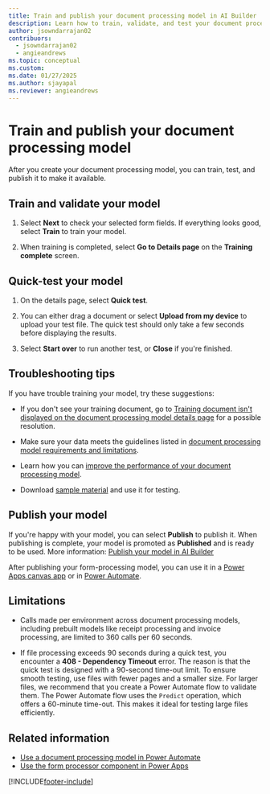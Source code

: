 ```yaml
---
title: Train and publish your document processing model in AI Builder
description: Learn how to train, validate, and test your document processing model in AI Builder.
author: jsowndarrajan02
contribuors:
  - jsowndarrajan02
  - angieandrews
ms.topic: conceptual
ms.custom: 
ms.date: 01/27/2025
ms.author: sjayapal
ms.reviewer: angieandrews
---
```


# Train and publish your document processing model

After you create your document processing model, you can train, test, and publish it to make it available.

## Train and validate your model

1. Select **Next** to check your selected form fields. If everything looks good, select **Train** to train your model.

1. When training is completed, select **Go to Details page** on the **Training complete** screen.

## Quick-test your model

1. On the details page, select **Quick test**.

1. You can either drag a document or select **Upload from my device** to upload your test file. The quick test should only take a few seconds before displaying the results.

1. Select **Start over** to run another test, or **Close** if you're finished.

## Troubleshooting tips

If you have trouble training your model, try these suggestions:

- If you don't see your training document, go to [Training document isn't displayed on the document processing model details page](/troubleshoot/power-platform/ai-builder/the-training-document-is-not-displayed-on-the-form-processing-model-details-page) for a possible resolution.

- Make sure your data meets the guidelines listed in [document processing model requirements and limitations](form-processing-model-requirements.md).

- Learn how you can [improve the performance of your document processing model](improve-form-processing-performance.md).

- Download [sample material](https://go.microsoft.com/fwlink/?linkid=2103171) and use it for testing.

## Publish your model

If you're happy with your model, you can select **Publish** to publish it. When publishing is complete, your model is promoted as **Published** and is ready to be used. More information: [Publish your model in AI Builder](publish-model.md)

After publishing your form-processing model, you can use it in a [Power Apps canvas app](./form-processor-component-in-powerapps.md) or in [Power Automate](./form-processing-model-in-flow.md).

## Limitations

- Calls made per environment across document processing models, including prebuilt models like receipt processing and invoice processing, are limited to 360 calls per 60 seconds.

- If file processing exceeds 90 seconds during a quick test, you encounter a **408 - Dependency Timeout** error. The reason is that the quick test is designed with a 90-second time-out limit. To ensure smooth testing, use files with fewer pages and a smaller size. For larger files, we recommend that you create a Power Automate flow to validate them. The Power Automate flow uses the `Predict` operation, which offers a 60-minute time-out. This makes it ideal for testing large files efficiently.

## Related information

- [Use a document processing model in Power Automate](form-processing-model-in-flow.md)  
- [Use the form processor component in Power Apps](form-processor-component-in-powerapps.md)


[!INCLUDE[footer-include](includes/footer-banner.md)]
